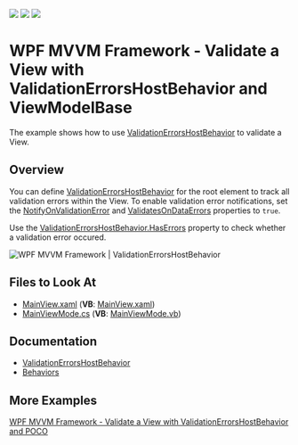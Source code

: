 <!-- default badges list -->
![](https://img.shields.io/endpoint?url=https://codecentral.devexpress.com/api/v1/VersionRange/406804152/21.1.3%2B)
[![](https://img.shields.io/badge/Open_in_DevExpress_Support_Center-FF7200?style=flat-square&logo=DevExpress&logoColor=white)](https://supportcenter.devexpress.com/ticket/details/T1029630)
[![](https://img.shields.io/badge/📖_How_to_use_DevExpress_Examples-e9f6fc?style=flat-square)](https://docs.devexpress.com/GeneralInformation/403183)
<!-- default badges end -->
# WPF MVVM Framework - Validate a View with ValidationErrorsHostBehavior and ViewModelBase

The example shows how to use [ValidationErrorsHostBehavior](https://docs.devexpress.com/WPF/DevExpress.Mvvm.UI.ValidationErrorsHostBehavior) to validate a View.

## Overview

You can define [ValidationErrorsHostBehavior](https://docs.devexpress.com/WPF/DevExpress.Mvvm.UI.ValidationErrorsHostBehavior) for the root element to track all validation errors within the View. To enable validation error notifications, set the [NotifyOnValidationError](https://docs.microsoft.com/en-us/dotnet/api/system.windows.data.binding.notifyonvalidationerror) and [ValidatesOnDataErrors](https://docs.microsoft.com/en-us/dotnet/api/system.windows.data.binding.validatesondataerrors) properties to `true`.

Use the [ValidationErrorsHostBehavior.HasErrors](https://docs.devexpress.com/WPF/DevExpress.Mvvm.UI.ValidationErrorsHostBehavior.HasErrors) property to check whether a validation error occured.

![WPF MVVM Framework | ValidationErrorsHostBehavior](https://user-images.githubusercontent.com/12169834/133800151-e06bb37f-8477-4e97-a487-bc66357918de.png)


<!-- default file list --> 
## Files to Look At
- [MainView.xaml](./CS/ValidationErrorHostBehavior/Views/MainView.xaml) (**VB**: [MainView.xaml](./VB/ValidationErrorHostBehavior/Views/MainView.xaml))
- [MainViewMode.cs](./CS/ValidationErrorHostBehavior/ViewModels/MainViewModel.cs) (**VB**: [MainViewMode.vb](./VB/ValidationErrorHostBehavior/ViewModels/MainViewModel.vb))
<!-- default file list end -->

## Documentation

- [ValidationErrorsHostBehavior](https://docs.devexpress.com/WPF/DevExpress.Mvvm.UI.ValidationErrorsHostBehavior)
- [Behaviors](https://docs.devexpress.com/WPF/17442/mvvm-framework/behaviors)

## More Examples

[WPF MVVM Framework - Validate a View with ValidationErrorsHostBehavior and POCO](https://github.com/DevExpress-Examples/wpf-mvvm-framework-validate-ui-container-with-validationerrorshostbehavior-and-poco)
